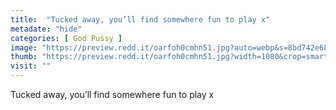 ```yaml
---
title:  "Tucked away, you’ll find somewhere fun to play x"
metadate: "hide"
categories: [ God Pussy ]
image: "https://preview.redd.it/oarfoh0cmhn51.jpg?auto=webp&s=8bd742e68f402e5ee3f0f6805d91f55bbf2cdcac"
thumb: "https://preview.redd.it/oarfoh0cmhn51.jpg?width=1080&crop=smart&auto=webp&s=65348dfd10e01f530425cd82f006e57bdbf41878"
visit: ""
---
```

Tucked away, you’ll find somewhere fun to play x
